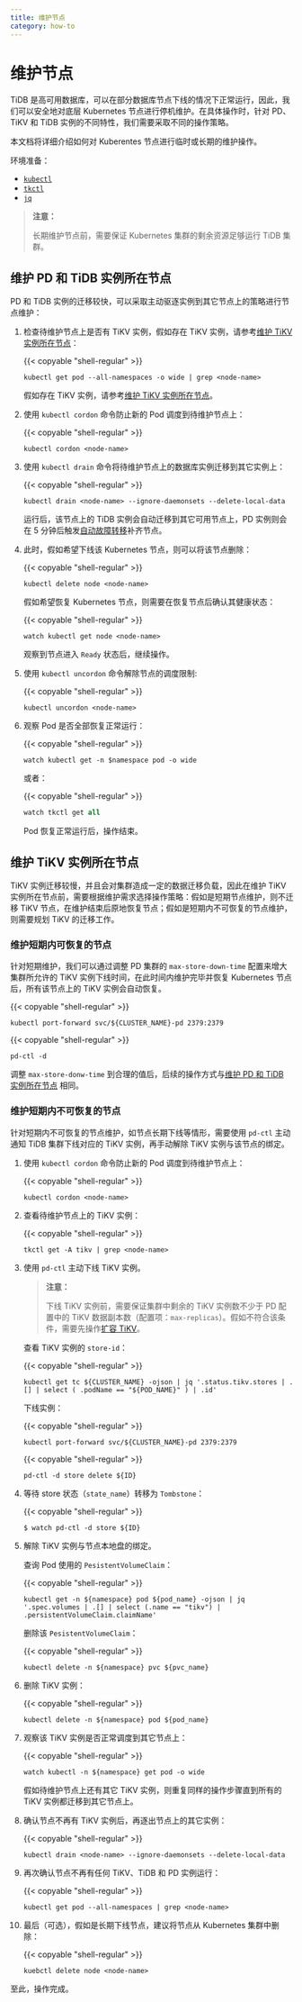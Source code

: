 ```yaml
---
title: 维护节点
category: how-to
---
```


# 维护节点

TiDB 是高可用数据库，可以在部分数据库节点下线的情况下正常运行，因此，我们可以安全地对底层 Kubernetes 节点进行停机维护。在具体操作时，针对 PD、TiKV 和 TiDB 实例的不同特性，我们需要采取不同的操作策略。

本文档将详细介绍如何对 Kuberentes 节点进行临时或长期的维护操作。

环境准备：

- [`kubectl`](https://kubernetes.io/docs/tasks/tools/install-kubectl/)
- [`tkctl`](/tidb-in-kubernetes/tkctl.md)
- [`jq`](https://stedolan.github.io/jq/download/)

> **注意：**
>
> 长期维护节点前，需要保证 Kubernetes 集群的剩余资源足够运行 TiDB 集群。

## 维护 PD 和 TiDB 实例所在节点

PD 和 TiDB 实例的迁移较快，可以采取主动驱逐实例到其它节点上的策略进行节点维护：

1. 检查待维护节点上是否有 TiKV 实例，假如存在 TiKV 实例，请参考[维护 TiKV 实例所在节点](#维护-tikv-实例所在节点)：
    
    {{< copyable "shell-regular" >}}
    
    ```shell
    kubectl get pod --all-namespaces -o wide | grep <node-name>
    ```

    假如存在 TiKV 实例，请参考[维护 TiKV 实例所在节点](#维护-tikv-实例所在节点)。
    
2. 使用 `kubectl cordon` 命令防止新的 Pod 调度到待维护节点上：

    {{< copyable "shell-regular" >}}
    
    ```shell
    kubectl cordon <node-name>
    ```

3. 使用 `kubectl drain` 命令将待维护节点上的数据库实例迁移到其它实例上：

    {{< copyable "shell-regular" >}}
    
    ```shell
    kubectl drain <node-name> --ignore-daemonsets --delete-local-data
    ```

    运行后，该节点上的 TiDB 实例会自动迁移到其它可用节点上，PD 实例则会在 5 分钟后触发[自动故障转移](/TODO/link-to-auto-failover)补齐节点。

4. 此时，假如希望下线该 Kubernetes 节点，则可以将该节点删除：

    {{< copyable "shell-regular" >}}
    
    ```shell
    kubectl delete node <node-name>
    ```

    假如希望恢复 Kubernetes 节点，则需要在恢复节点后确认其健康状态：

    {{< copyable "shell-regular" >}}
    
    ```shell
    watch kubectl get node <node-name>
    ```
    
    观察到节点进入 `Ready` 状态后，继续操作。

5. 使用 `kubectl uncordon` 命令解除节点的调度限制:

    {{< copyable "shell-regular" >}}
    
    ```shell
    kubectl uncordon <node-name>
    ```

6. 观察 Pod 是否全部恢复正常运行：

    {{< copyable "shell-regular" >}}

    ```shell
    watch kubectl get -n $namespace pod -o wide
    ```
    
    或者：
    
    {{< copyable "shell-regular" >}}
    
    ```sql
    watch tkctl get all
    ```

    Pod 恢复正常运行后，操作结束。

## 维护 TiKV 实例所在节点

TiKV 实例迁移较慢，并且会对集群造成一定的数据迁移负载，因此在维护 TiKV 实例所在节点前，需要根据维护需求选择操作策略：假如是短期节点维护，则不迁移 TiKV 节点，在维护结束后原地恢复节点；假如是短期内不可恢复的节点维护，则需要规划 TiKV 的迁移工作。

### 维护短期内可恢复的节点

针对短期维护，我们可以通过调整 PD 集群的 `max-store-down-time` 配置来增大集群所允许的 TiKV 实例下线时间，在此时间内维护完毕并恢复 Kubernetes 节点后，所有该节点上的 TiKV 实例会自动恢复。

{{< copyable "shell-regular" >}}

```shell
kubectl port-forward svc/${CLUSTER_NAME}-pd 2379:2379
```

{{< copyable "shell-regular" >}}

```shell
pd-ctl -d 
```

调整 `max-store-donw-time` 到合理的值后，后续的操作方式与[维护 PD 和 TiDB 实例所在节点](#维护-pd-和-tidb-实例所在节点) 相同。 

### 维护短期内不可恢复的节点

针对短期内不可恢复的节点维护，如节点长期下线等情形，需要使用 `pd-ctl` 主动通知 TiDB 集群下线对应的 TiKV 实例，再手动解除 TiKV 实例与该节点的绑定。

1. 使用 `kubectl cordon` 命令防止新的 Pod 调度到待维护节点上：

    {{< copyable "shell-regular" >}}
    
    ```shell
    kubectl cordon <node-name>
    ```

2. 查看待维护节点上的 TiKV 实例：

    {{< copyable "shell-regular" >}}
    
    ```shell
    tkctl get -A tikv | grep <node-name>
    ```

3. 使用 `pd-ctl` 主动下线 TiKV 实例。

    > **注意：**
    > 
    > 下线 TiKV 实例前，需要保证集群中剩余的 TiKV 实例数不少于 PD 配置中的 TiKV 数据副本数（配置项：`max-replicas`）。假如不符合该条件，需要先操作[扩容 TiKV](/TODO/link-to-scaling)。

    查看 TiKV 实例的 `store-id`：
    
    {{< copyable "shell-regular" >}}
    
    ```shell
    kubectl get tc ${CLUSTER_NAME} -ojson | jq '.status.tikv.stores | .[] | select ( .podName == "${POD_NAME}" ) | .id'
    ```
    
    下线实例：
    
    {{< copyable "shell-regular" >}}
    
    ```shell
    kubectl port-forward svc/${CLUSTER_NAME}-pd 2379:2379
    ```
    
    {{< copyable "shell-regular" >}}
    
    ```shell
    pd-ctl -d store delete ${ID}
    ```

4. 等待 store 状态（`state_name`）转移为 `Tombstone`：

    {{< copyable "shell-regular" >}}
    
    ```shell
    $ watch pd-ctl -d store ${ID}
    ```

5. 解除 TiKV 实例与节点本地盘的绑定。

    查询 Pod 使用的 `PesistentVolumeClaim`：
    
    {{< copyable "shell-regular" >}}
    
    ```shell
    kubectl get -n ${namespace} pod ${pod_name} -ojson | jq '.spec.volumes | .[] | select (.name == "tikv") | .persistentVolumeClaim.claimName'
    ```
    
    删除该 `PesistentVolumeClaim`：
    
    {{< copyable "shell-regular" >}}
    
    ```shell
    kubectl delete -n ${namespace} pvc ${pvc_name}
    ```
		
6. 删除 TiKV 实例：

    {{< copyable "shell-regular" >}}
    
    ```shell
    kubectl delete -n ${namespace} pod ${pod_name}
    ```

7. 观察该 TiKV 实例是否正常调度到其它节点上：

    {{< copyable "shell-regular" >}}
    
    ```shell
    watch kubectl -n ${namespace} get pod -o wide
    ```
	
    假如待维护节点上还有其它 TiKV 实例，则重复同样的操作步骤直到所有的 TiKV 实例都迁移到其它节点上。

8. 确认节点不再有 TiKV 实例后，再逐出节点上的其它实例：

    {{< copyable "shell-regular" >}}
    
    ```shell
    kubectl drain <node-name> --ignore-daemonsets --delete-local-data
    ```

9. 再次确认节点不再有任何 TiKV、TiDB 和 PD 实例运行：

    {{< copyable "shell-regular" >}}
    
    ```shell
    kubectl get pod --all-namespaces | grep <node-name>
    ```

10. 最后（可选），假如是长期下线节点，建议将节点从 Kubernetes 集群中删除：

    {{< copyable "shell-regular" >}}
    
    ```shell
    kuebctl delete node <node-name>
    ```

至此，操作完成。

